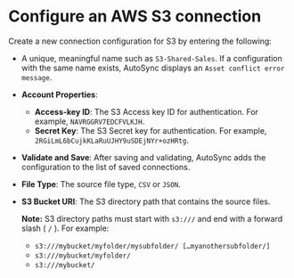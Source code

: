 # Configure an AWS S3 connection

Create a new connection configuration for S3 by entering the following:

-   A unique, meaningful name such as `S3-Shared-Sales`. If a configuration with the same name exists, AutoSync displays an `Asset conflict error message`.
-   **Account Properties**:
    -   **Access-key ID**: The S3 Access key ID for authentication. For example, `NAVRGGRV7EDCFVLKJH`.
    -   **Secret Key**: The S3 Secret key for authentication. For example, `2RGiLmL6bCujkKLaRuUJHY9uSDEjNYr+ozHRtg`.
-   **Validate and Save**: After saving and validating, AutoSync adds the configuration to the list of saved connections.

-   **File Type**: The source file type, `CSV` or `JSON`.
-   **S3 Bucket URI**: The S3 directory path that contains the source files.

    **Note:** S3 directory paths must start with `s3:///` and end with a forward slash \( `/` \). For example:

    -   `s3:///mybucket/myfolder/mysubfolder/ […myanothersubfolder/]`
    -   `s3:///mybucket/myfolder/`
    -   `s3:///mybucket/`

